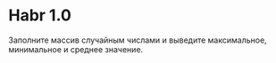 # Habr 1.0  
Заполните массив случайным числами и выведите максимальное, минимальное и среднее значение.

